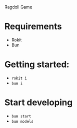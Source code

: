 Ragdoll Game

# Requirements
- Rokit
- Bun

# Getting started:
- `rokit i`
- `bun i`

# Start developing
- `bun start`
- `bun models`
